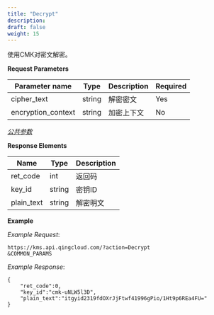 ```yaml
---
title: "Decrypt"
description: 
draft: false
weight: 15
---
```


使用CMK对密文解密。

**Request Parameters**

| Parameter name | Type | Description | Required |
| --- | --- | --- | --- |
| cipher_text        | string | 解密密文    | Yes      |
| encryption_context | string | 加密上下文  | No       |

[_公共参数_](../../parameters/)

**Response Elements**

| Name | Type | Description |
| --- | --- | --- |
| ret_code | int  | 返回码      |
| key_id | string | 密钥ID |
| plain_text | string | 解密明文    |

**Example**

_Example Request_:

```
https://kms.api.qingcloud.com/?action=Decrypt
&COMMON_PARAMS
```

_Example Response_:

```
{
	"ret_code":0,
	"key_id":"cmk-uNLW5l3D",
	"plain_text":"itgyid2319fdOXrJjFtwf41996gPio/1Ht9p6REa4FU="
}
```
